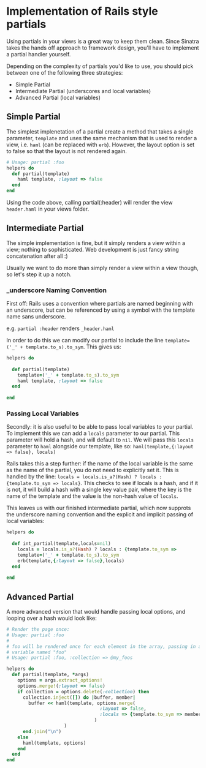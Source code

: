 # Implementation of Rails style partials

Using partials in your views is a great way to keep them clean.  Since Sinatra takes the hands off approach to framework design, you'll have to implement a partial handler yourself.

Depending on the complexity of partials you'd like to use, you should pick between one of the following three strategies:

- Simple Partial
- Intermediate Partial (underscores and local variables)
- Advanced Partial (local variables)

## Simple Partial
The simplest implenetation of a partial create a method that takes a single parameter, `template` and uses the same mechanism that is used to render a view, i.e. `haml` (can be replaced with `erb`). However, the layout option is set to false so that the layout is not rendered again.

```ruby
# Usage: partial :foo
helpers do
  def partial(template)
    haml template, :layout => false
  end
end
```

Using the code above, calling partial(:header) will render the view `header.haml` in your views folder.

## Intermediate Partial
The simple implementation is fine, but it simply renders a view within a view; nothing to sophisticated. Web development is just fancy string concatenation after all :)

Usually we want to do more than simply render a view within a view though, so let's step it up a notch.

### _underscore Naming Convention
First off: Rails uses a convention where partials are named beginning with an underscore, but can be referenced by using a symbol with the template name sans underscore.

e.g. `partial :header` renders `_header.haml`

In order to do this we can modify our partial to include the line `template=('_' + template.to_s).to_sym`. This gives us:

```ruby
helpers do
    
  def partial(template)
    template=('_' + template.to_s).to_sym
    haml template, :layout => false      
  end
    
end
```  

### Passing Local Variables
Secondly: it is also useful to be able to pass local variables to your partial. To implement this we can add a `locals` parameter to our partial. This parameter will hold a hash, and will default to `nil`. We will pass this `locals` parameter to `haml` alongside our template, like so: `haml(template,{:layout => false}, locals)`

Rails takes this a step further: if the name of the local variable is the same as the name of the partial, you do not need to explicitly set it. This is handled by the line: `locals = locals.is_a?(Hash) ? locals : {template.to_sym => locals}`. This checks to see if locals is a hash, and if it is not, it will build a hash with a single key value pair, where the key is the name of the template and the value is the non-hash value of `locals`.

This leaves us with our finished intermediate partial, which now supprots the underscore naming convention and the explicit and implicit passing of local variables:

```ruby
helpers do
    
  def int_partial(template,locals=nil)
    locals = locals.is_a?(Hash) ? locals : {template.to_sym =>         locals}
    template=('_' + template.to_s).to_sym
    erb(template,{:layout => false},locals)      
  end
    
end
```


## Advanced Partial

A more advanced version that would handle passing local options, and looping over a hash would look like:

```ruby
# Render the page once:
# Usage: partial :foo
#
# foo will be rendered once for each element in the array, passing in a local
# variable named "foo"
# Usage: partial :foo, :collection => @my_foos

helpers do
  def partial(template, *args)
    options = args.extract_options!
    options.merge!(:layout => false)
    if collection = options.delete(:collection) then
      collection.inject([]) do |buffer, member|
        buffer << haml(template, options.merge(
                                  :layout => false, 
                                  :locals => {template.to_sym => member}
                                )
                     )
      end.join("\n")
    else
      haml(template, options)
    end
  end
end
```
